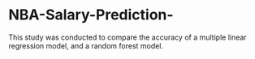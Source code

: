 # NBA-Salary-Prediction-
This study was conducted to compare the accuracy of a multiple linear regression model, and a random forest model. 
